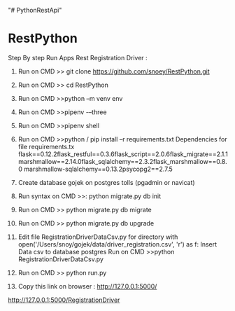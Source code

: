 "# PythonRestApi" 
# RestPython

Step By step Run Apps Rest Registration Driver :
1.	Run on CMD >> git clone https://github.com/snoey/RestPython.git
2.	Run on CMD >> cd RestPython
3.	Run on CMD >>python –m venv env
4.	Run on CMD >>pipenv -–three
5.	Run on CMD >>pipenv shell
6.	Run on CMD >>python / pip install –r requirements.txt
Dependencies for file requirements.tx
flask==0.12.2flask_restful==0.3.6flask_script==2.0.6flask_migrate==2.1.1marshmallow==2.14.0flask_sqlalchemy==2.3.2flask_marshmallow==0.8.0
marshmallow-sqlalchemy==0.13.2psycopg2==2.7.5

7.	Create database gojek on postgres tolls (pgadmin or navicat)
8.	Run syntax on CMD >>: 
python migrate.py db init

 

9.	Run on CMD >>
python migrate.py db migrate

 


10.	Run on CMD >>
python migrate.py db upgrade
 

11.	Edit file RegistrationDriverDataCsv.py for directory 
with open('/Users/snoy/gojek/data/driver_registration.csv', 'r') as f:
Insert Data csv to database postgres
Run on CMD >>python RegistrationDriverDataCsv.py 
 

12.	Run on CMD >> python run.py

 



13.	Copy this link on browser : http://127.0.0.1:5000/

 
	




http://127.0.0.1:5000/RegistrationDriver


 

